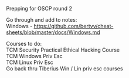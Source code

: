 Prepping for OSCP round 2   

Go through and add to notes:   
Windows - https://github.com/bertvv/cheat-sheets/blob/master/docs/Windows.md   

Courses to do:  
TCM Security Practical Ethical Hacking Course  
TCM Windows Priv Esc   
TCM Linux Priv Esc   
Go back thru Tiberius Win / Lin priv esc courses  
